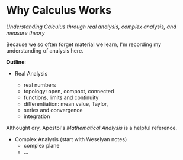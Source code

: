 # Why Calculus Works

_Understanding Calculus through real analysis, complex analysis, and measure theory_

Because we so often forget material we learn, I'm recording my understanding of analysis here.

**Outline**:

* Real Analysis

  * real numbers
  * topology: open, compact, connected
  * functions, limits and continuity
  * differentiation: mean value, Taylor,
  * series and convergence
  * integration


Althought dry, Apostol's _Mathematical Analysis_ is a helpful reference.

* Complex Analysis \(start with Weselyan notes\)
  * complex plane
  * ...


